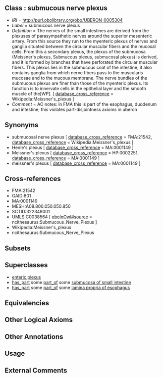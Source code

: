 
## Class : submucous nerve plexus

 * *IRI* = http://purl.obolibrary.org/obo/UBERON_0005304
 * *Label* = submucous nerve plexus
 * *Definition* = The nerves of the small intestines are derived from the plexuses of parasympathetic nerves around the superior mesenteric artery. From this source they run to the myenteric plexus of nerves and ganglia situated between the circular muscular fibers and the mucosal cells. From this a secondary plexus, the plexus of the submucosa (Meissner's plexus, Submucous plexus, submucosal plexus) is derived, and it is formed by branches that have perforated the circular muscular fibers. This plexus lies in the submucous coat of the intestine; it also contains ganglia from which nerve fibers pass to the muscularis mucosae and to the mucous membrane. The nerve bundles of the submucous plexus are finer than those of the myenteric plexus. Its function is to innervate cells in the epithelial layer and the smooth muscle of the[WP]. [ [database_cross_reference](../../ef/oboInOwl#hasDbXref.md) = Wikipedia:Meissner's_plexus ]
 * *Comment* = AO notes: in FMA this is part of the esophagus, duodenum and intestine; this violates part-disjointness axioms in uberon

## Synonyms

 * submucosal nerve plexus [ [database_cross_reference](../../ef/oboInOwl#hasDbXref.md) = FMA:21542, [database_cross_reference](../../ef/oboInOwl#hasDbXref.md) = Wikipedia:Meissner's_plexus ]
 * Henle's plexus [ [database_cross_reference](../../ef/oboInOwl#hasDbXref.md) = MA:0001149 ]
 * Meissner's plexus [ [database_cross_reference](../../ef/oboInOwl#hasDbXref.md) = HP:0002251, [database_cross_reference](../../ef/oboInOwl#hasDbXref.md) = MA:0001149 ]
 * meissner's plexus [ [database_cross_reference](../../ef/oboInOwl#hasDbXref.md) = MA:0001149 ]

## Cross-references

 * FMA:21542
 * GAID:801
 * MA:0001149
 * MESH:A08.800.050.050.850
 * SCTID:322349001
 * UMLS:C0038564 [ [oboInOwl#source](../../ce/oboInOwl#source.md) = ncithesaurus:Submucous_Nerve_Plexus ]
 * Wikipedia:Meissner's_plexus
 * ncithesaurus:Submucous_Nerve_Plexus

## Subsets


## Superclasses

 * [enteric plexus](../../UBERON/29/UBERON_0000429.md)
 * [has_part](../../BFO/51/BFO_0000051.md) some [part_of](../../BFO/50/BFO_0000050.md) some [submucosa of small intestine](../../UBERON/05/UBERON_0001205.md)
 * [has_part](../../BFO/51/BFO_0000051.md) some [part_of](../../BFO/50/BFO_0000050.md) some [lamina propria of esophagus](../../UBERON/74/UBERON_0001974.md)

## Equivalencies


## Other Logical Axioms


## Other Annotations


## Usage


## External Comments

